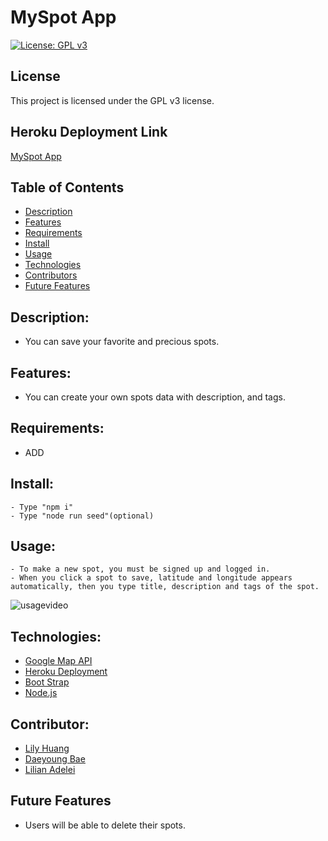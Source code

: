 # MySpot App

  [![License: GPL v3](https://img.shields.io/badge/License-GPLv3-blue.svg)](https://www.gnu.org/licenses/gpl-3.0)
  
## License
  
  This project is licensed under the GPL v3 license.
  
## Heroku Deployment Link
  
  [MySpot App](https://myspot-lhladb.herokuapp.com)
  

## Table of Contents
- [Description](#description)
- [Features](#features)
- [Requirements](#requirements)
- [Install](#install)
- [Usage](#usage)
- [Technologies](#technologies)
- [Contributors](#contributors)
- [Future Features](#futurefeatures)


## Description: 
- You can save your favorite and precious spots.

## Features: 
- You can create your own spots data with description, and tags.

## Requirements: 
- ADD

## Install:
    - Type "npm i"
    - Type "node run seed"(optional)

## Usage: 
    - To make a new spot, you must be signed up and logged in.
    - When you click a spot to save, latitude and longitude appears automatically, then you type title, description and tags of the spot.

![usagevideo](./src/myspot-trial-video.gif)

## Technologies:  
-   [Google Map API](https://developers.google.com/maps)
-   [Heroku Deployment](https://devcenter.heroku.com/)
-   [Boot Strap](https://getbootstrap.com/)
-   [Node.js](https://nodejs.org/en/docs/)


## Contributor:  
- [Lily Huang](https://github.com/LemonPocky)
- [Daeyoung Bae](https://github.com/wooglow)
- [Lilian Adelei](https://github.com/HibiAdelei)

## Future Features
- Users will be able to delete their spots.

